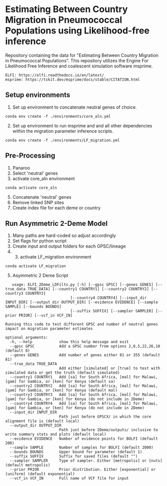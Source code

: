 # Estimating Between Country Migration in Pneumococcal Populations using Likelihood-free inference 
Repository containing the data for "Estimating Between Country Migration in  Pneumococcal Populations". This repository utilizes the Engine For Likelihood Free Inference and coalescent simulation software msprime.
```
ELFI: https://elfi.readthedocs.io/en/latest/
msprime: https://tskit.dev/msprime/docs/stable/CITATION.html
```

## Setup environments
1) Set up environment to concatenate neutral genes of choice.
```
conda env create -f ./environments/core_aln.yml
```
2) Set up environment to run msprime and and all other dependencies within the migration parameter inference scripts.
```
conda env create -f ./environments/LF_migration.yml
```
   
## Pre-Processing
1) Panaroo
2) Select 'neutral' genes
3) activate core_aln environment
```
conda activate core_aln
```
5) Concatenate 'neutral' genes
6) Remove linked SNP sites
7) Create index file for each deme or country

## Run Asymmetric 2-Deme Model
1) Many paths are hard-coded so adjust accordingly
2) Set flags for python script
3) Create input and output folders for each GPSC/lineage
4) 3) activate LF_migration environment
```
conda activate LF_migration
```
5) Asymmetric 2 Deme Script
```
   usage: ELFI_2Deme_LDFilts.py [-h] [--gpsc GPSC] [--genes GENES] [--true_data TRUE_DATA] [--country1 COUNTRY1] [--country2 COUNTRY2] [--country3 COUNTRY3]
                             [--country4 COUNTRY4] [--input_dir INPUT_DIR] [--output_dir OUTPUT_DIR] [--evidence EVIDENCE] [--sample SAMPLE] [--bounds BOUNDS]
                             [--suffix SUFFIX] [--sampler SAMPLER] [--prior PRIOR] [--vcf_in VCF_IN]

Running this code to test different GPSC and number of neutral genes impact on migration parameter estimates

optional arguments:
  -h, --help            show this help message and exit
  --gpsc GPSC           Add a GPSC number from options 2,8,5,22,26,10 (default 8)
  --genes GENES         Add number of genes either 81 or 355 (default 81)
  --true_data TRUE_DATA
                        Add either [simulated] or [true] to test with simulated data or get the truth (default simulated)
  --country1 COUNTRY1   Add [sa] for South Africa, [mal] for Malawi, [gam] for Gambia, or [ken] for Kenya (default sa)
  --country2 COUNTRY2   Add [sa] for South Africa, [mal] for Malawi, [gam] for Gambia, or [ken] for Kenya (default mal)
  --country3 COUNTRY3   Add [sa] for South Africa, [mal] for Malawi, [gam] for Gambia, or [ken] for Kenya (do not include in 2Deme)
  --country4 COUNTRY4   Add [sa] for South Africa, [mal] for Malawi, [gam] for Gambia, or [ken] for Kenya (do not include in 2Deme)
  --input_dir INPUT_DIR
                        Path just before GPSCX/ in which the core alignment file is (default local)
  --output_dir OUTPUT_DIR
                        Path just before 2Deme/outputs/ inclusive to write summary stats and plots (default local)
  --evidence EVIDENCE   Number of evidence points for BOLFI (default 200)
  --sample SAMPLE       Number of samples for BOLFI (default 2000)
  --bounds BOUNDS       Upper bound for parameter (default 1)
  --suffix SUFFIX       Suffix for saved files (default "")
  --sampler SAMPLER     Type of sampler. Either [metropolis] or [nuts] (default metropolis)
  --prior PRIOR         Prior distribution. Either [exponential] or [uniform] (default exponential)
  --vcf_in VCF_IN       Full name of VCF file for input

```




